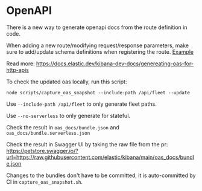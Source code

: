 # OpenAPI

There is a new way to generate openapi docs from the route definition in code.

When adding a new route/modifying request/response parameters, make sure to add/update schema definitions when registering the route.
[Example](https://github.com/elastic/kibana/blob/5ea1ab0b8a21764aa54a5ef9650a0d8046f3f0a8/x-pack/plugins/fleet/server/routes/agent/index.ts#L96-L123)

Read more: https://docs.elastic.dev/kibana-dev-docs/genereating-oas-for-http-apis 

To check the updated oas locally, run this script:

```
node scripts/capture_oas_snapshot --include-path /api/fleet --update
```

Use `--include-path /api/fleet` to only generate fleet paths.

Use `--no-serverless` to only generate for stateful.

Check the result in `oas_docs/bundle.json` and `oas_docs/bundle.serverless.json`

Check the result in Swagger UI by taking the raw file from the pr: https://petstore.swagger.io/?url=https://raw.githubusercontent.com/elastic/kibana/main/oas_docs/bundle.json

Changes to the bundles don't have to be committed, it is auto-committed by CI in `capture_oas_snapshot.sh`.
